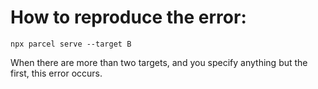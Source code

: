 # How to reproduce the error:

`npx parcel serve --target B`

When there are more than two targets, and you specify anything but the first, this error occurs.
